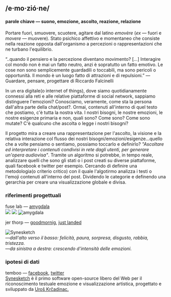 
## /e·mo·zió·ne/
#### parole chiave — suono, emozione, ascolto, reazione, relazione

Portare fuori, smuovere, scuotere, agitare dal latino _emovère_ (_ex_ — fuori e _movere_ — muovere). Stato psichico affettivo e momentaneo che consiste nella reazione opposta dall'organismo a percezioni o rappresentazioni che ne turbano l'equilibrio.

“..quando il pensiero e la percezione diventano movimento? […] Interagire col mondo non è mai un fatto neutro, anzi è sopratutto un fatto emotivo. Le cose non sono semplicemente guardadili o toccabili, ma sono pericoli o opportunità. Il mondo è un luogo fatto di attrazioni e di repulsioni.” — Guardare, pensare, progettare di Riccardo Falcinelli

In un era digitale(o internet of things), dove siamo quotidianamente connessi alla reti e alle relative piattaforme di social network, sappiamo distinguere l'emozioni? Conosciamo, veramente, come sta la persona dall'altra parte della chat/post?. Ormai, contenuti all'interno di quel testo che postiamo, c'è tutta la nostra vita. I nostri bisogni, le nostre emozioni, le nostre esigenze primaria e non, quali sono? Come sono? Come sono mutate? C'è qualcuno che ascolta o legge i nostri bisogni?

Il progetto mira a creare una rappresentazione per l'ascolto, la visione e la relativa interazione col flusso dei nostri bisogni/emozioni/esigenze...quello che a volte pensiamo o sentiamo, possiamo toccarlo e definirlo? _"Ascoltare ed interpretare i contenuti condivisi in rete dagli utenti, per generare un'opera audiovisa"_. Tramite un algoritmo si potrebbe, in tempo reale, analizzare quelli che sono gli stati o i post creati su diverse piattaforme, quali facebook e twitter per esempio. Cercando di definire una metodologia(o criterio critico) con il quale l'algotirmo analizza i testi o l'emoji contenuti all'interno del post. Dividendo le categorie e definendo una gerarchia per creare una visualizzazione globale e divisa. 

### riferimenti progettuali  
fuse lab — [amygdala](http://fuseworks.it/it/project/amygdala-it/)  
![](http://i.imgur.com/N2stVDD.jpg)
![](http://i.imgur.com/0zdlkQf.jpg)
![amygdala](http://i.imgur.com/jZ4nQUx.jpg)

jer thorp — [goodmornig](http://blog.blprnt.com/blog/blprnt/goodmorning), [just landed](http://blog.blprnt.com/blog/blprnt/just-landed-processing-twitter-metacarta-hidden-data)

![Synesketch](http://i.imgur.com/JOcP0Gk.jpg)  
—_dall'alto verso il basso: felicità, paura, sorpresa, disgusto, rabbia, tristezza._  
—_da sinistra a destra: crescendo d'intensità delle emozioni._

### ipotesi di dati  
temboo — [facebook](https://temboo.com/library/Library/Facebook/), [twitter](https://temboo.com/library/Library/Twitter/)  
[Synesketch](http://krcadinac.com/synesketch/#about) è il primo software open-source libero del Web per il riconoscimento testuale emozione e visualizzazione artistica, progettato e sviluppato da [Uroš Krčadinac.](http://krcadinac.com/) 
